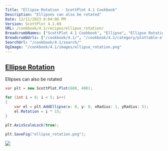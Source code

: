 ```yaml
---
Title: "Ellipse Rotation - ScottPlot 4.1 Cookbook"
Description: "Ellipses can also be rotated"
Date: 12/11/2023 8:04:06 PM
Version: ScottPlot 4.1.69
URL: /cookbook/4.1/recipes/ellipse_rotation/
BreadcrumbNames: ["ScottPlot 4.1 Cookbook", "Ellipse", "Ellipse Rotation"]
BreadcrumbUrls: ["/cookbook/4.1/", "/cookbook/4.1/category/plottable-ellipse", "/cookbook/4.1/recipes/ellipse_rotation/"]
SearchUrl: "/cookbook/4.1/search/"
OgImage: "/cookbook/4.1/images/ellipse_rotation.png"
---
```


<h2><a href='/cookbook/4.1/recipes/ellipse_rotation/'>Ellipse Rotation</a></h2>

Ellipses can also be rotated

```cs
var plt = new ScottPlot.Plot(600, 400);

for (int i = 0; i < 5; i++)
{
    var el = plt.AddEllipse(x: 0, y: 0, xRadius: 1, yRadius: 5);
    el.Rotation = i * 15;
}

plt.AxisScaleLock(true);

plt.SaveFig("ellipse_rotation.png");
```

<img src='../../images/ellipse_rotation.png' class='d-block mx-auto my-5' />


